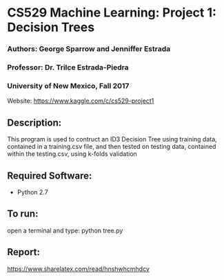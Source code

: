 # CS529 Machine Learning: Project 1: Decision Trees

### Authors: George Sparrow and Jenniffer Estrada
### Professor: Dr. Trilce Estrada-Piedra
### University of New Mexico, Fall 2017

Website: https://www.kaggle.com/c/cs529-project1

## Description:
This program is used to contruct an ID3 Decision Tree using training data, contained in a training.csv file, and then tested on testing data, contained within the testing.csv, using k-folds validation

## Required Software:
- Python 2.7

## To run:
open a terminal and type:
python tree.py

## Report:
https://www.sharelatex.com/read/hnshwhcmhdcv
